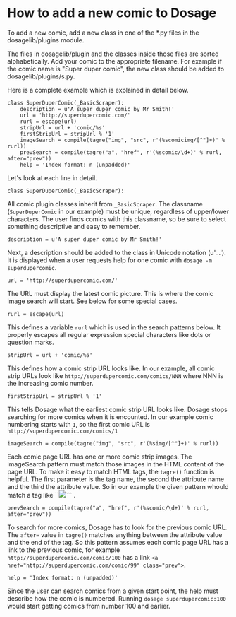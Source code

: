 How to add a new comic to Dosage
=================================

To add a new comic, add a new class in one of the *.py files
in the dosagelib/plugins module.

The files in dosagelib/plugin and the classes inside those files are
sorted alphabetically. Add your comic to the appropriate filename.
For example if the comic name is "Super duper comic", the new class
should be added to dosagelib/plugins/s.py.

Here is a complete example which is explained in detail below.

```
class SuperDuperComic(_BasicScraper):
    description = u'A super duper comic by Mr Smith!'
    url = 'http://superdupercomic.com/'
    rurl = escape(url)
    stripUrl = url + 'comic/%s'
    firstStripUrl = stripUrl % '1'
    imageSearch = compile(tagre("img", "src", r'(%scomicimg/[^"]+)' % rurl))
    prevSearch = compile(tagre("a", "href", r'(%scomic/\d+)' % rurl, after="prev"))
    help = 'Index format: n (unpadded)'
```

Let's look at each line in detail.

```class SuperDuperComic(_BasicScraper):```

All comic plugin classes inherit from ``_BasicScraper``.
The classname (``SuperDuperComic`` in our example) must be unique,
regardless of upper/lower characters.
The user finds comics with this classname, so be sure to select
something descriptive and easy to remember.

```description = u'A super duper comic by Mr Smith!'```

Next, a description should be added to the class in Unicode notation
(u'...'). It is displayed when a user requests help for one comic with
``dosage -m superdupercomic``.

```url = 'http://superdupercomic.com/'```

The URL must display the latest comic picture. This is where the
comic image search will start. See below for some special cases.

```rurl = escape(url)```

This defines a variable ``rurl`` which is used in the search patterns
below. It properly escapes all regular expression special characters
like dots or question marks.

```stripUrl = url + 'comic/%s'```

This defines how a comic strip URL looks like. In our example, all
comic strip URLs look like ``http://superdupercomic.com/comics/NNN``
where NNN is the increasing comic number.

```firstStripUrl = stripUrl % '1'```

This tells Dosage what the earliest comic strip URL looks like. Dosage
stops searching for more comics when it is encounted. In our example
comic numbering starts with ``1``, so the first comic URL is
``http://superdupercomic.com/comics/1``

```imageSearch = compile(tagre("img", "src", r'(%simg/[^"]+)' % rurl))```

Each comic page URL has one or more comic strip images. The imageSearch
pattern must match those images in the HTML content of the page URL.
To make it easy to match HTML tags, the ``tagre()`` function is
helpful. The first parameter is the tag name, the second the attribute
name and the third the attribute value. So in our example the given
pattern whould match a tag like
``<img src="http://superdupercomic.com/img/comic1.jpg" />``` .

```prevSearch = compile(tagre("a", "href", r'(%scomic/\d+)' % rurl, after="prev"))```

To search for more comics, Dosage has to look for the previous comic URL.
The ``after=`` value in ``tagre()`` matches anything between the
attribute value and the end of the tag.
So this pattern assumes each comic page URL has a link to the previous
comic, for example ``http://superdupercomic.com/comic/100`` has a
link ``<a href="http://superdupercomic.com/comic/99" class="prev">``.

``help = 'Index format: n (unpadded)'``

Since the user can search comics from a given start point, the help
must describe how the comic is numbered. Running
``dosage superdupercomic:100`` would start getting comics from number
100 and earlier.
